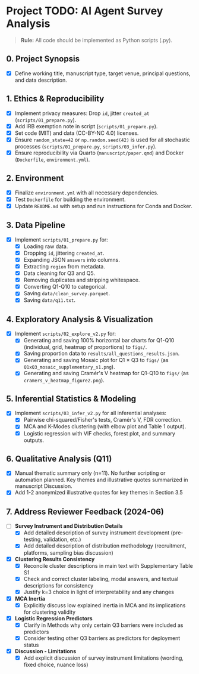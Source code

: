 # Project TODO: AI Agent Survey Analysis

> **Rule:** All code should be implemented as Python scripts (.py).

## 0. Project Synopsis
- [x] Define working title, manuscript type, target venue, principal questions, and data description.

## 1. Ethics & Reproducibility
- [x] Implement privacy measures: Drop `id`, jitter `created_at` (`scripts/01_prepare.py`).
- [x] Add IRB exemption note in script (`scripts/01_prepare.py`).
- [x] Set code (MIT) and data (CC-BY-NC 4.0) licenses.
- [x] Ensure `random_state=42` or `np.random.seed(42)` is used for all stochastic processes (`scripts/01_prepare.py`, `scripts/03_infer.py`).
- [x] Ensure reproducibility via Quarto (`manuscript/paper.qmd`) and Docker (`Dockerfile`, `environment.yml`).

## 2. Environment
- [x] Finalize `environment.yml` with all necessary dependencies.
- [x] Test `Dockerfile` for building the environment.
- [x] Update `README.md` with setup and run instructions for Conda and Docker.

## 3. Data Pipeline
- [x] Implement `scripts/01_prepare.py` for:
  - [x] Loading raw data.
  - [x] Dropping `id`, jittering `created_at`.
  - [x] Expanding JSON `answers` into columns.
  - [x] Extracting `region` from metadata.
  - [x] Data cleaning for Q3 and Q5.
  - [x] Removing duplicates and stripping whitespace.
  - [x] Converting Q1-Q10 to categorical.
  - [x] Saving `data/clean_survey.parquet`.
  - [x] Saving `data/q11.txt`.

## 4. Exploratory Analysis & Visualization
- [x] Implement `scripts/02_explore_v2.py` for:
  - [x] Generating and saving 100% horizontal bar charts for Q1-Q10 (individual, grid, heatmap of proportions) to `figs/`.
  - [x] Saving proportion data to `results/all_questions_results.json`.
  - [x] Generating and saving Mosaic plot for Q1 × Q3 to `figs/` (as `Q1xQ3_mosaic_supplementary_s1.png`).
  - [x] Generating and saving Cramér's V heatmap for Q1-Q10 to `figs/` (as `cramers_v_heatmap_figure2.png`).

## 5. Inferential Statistics & Modeling
- [x] Implement `scripts/03_infer_v2.py` for all inferential analyses:
  - [x] Pairwise chi-squared/Fisher's tests, Cramér's V, FDR correction.
  - [x] MCA and K-Modes clustering (with elbow plot and Table 1 output).
  - [x] Logistic regression with VIF checks, forest plot, and summary outputs.

## 6. Qualitative Analysis (Q11)
- [x] Manual thematic summary only (n=11). No further scripting or automation planned. Key themes and illustrative quotes summarized in manuscript Discussion.
- [x] Add 1-2 anonymized illustrative quotes for key themes in Section 3.5

## 7. Address Reviewer Feedback (2024-06)

- [ ] **Survey Instrument and Distribution Details**
  - [x] Add detailed description of survey instrument development (pre-testing, validation, etc.)
  - [x] Add detailed description of distribution methodology (recruitment, platforms, sampling bias discussion)
- [x] **Clustering Results Consistency**
  - [x] Reconcile cluster descriptions in main text with Supplementary Table S1
  - [x] Check and correct cluster labeling, modal answers, and textual descriptions for consistency
  - [x] Justify k=3 choice in light of interpretability and any changes
- [x] **MCA Inertia**
  - [x] Explicitly discuss low explained inertia in MCA and its implications for clustering validity
- [x] **Logistic Regression Predictors**
  - [x] Clarify in Methods why only certain Q3 barriers were included as predictors
  - [x] Consider testing other Q3 barriers as predictors for deployment status
- [x] **Discussion - Limitations**
  - [x] Add explicit discussion of survey instrument limitations (wording, fixed choice, nuance loss)
